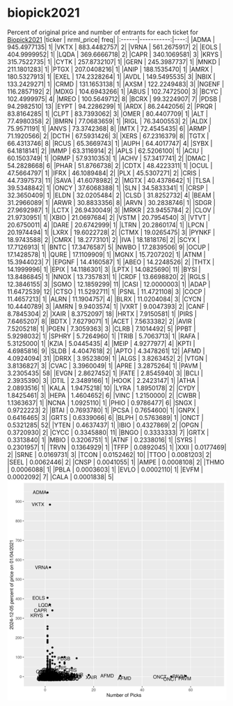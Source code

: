 # biopick2021
Percent of original price and number of entrants for each ticket for [Biopick2021](https://twitter.com/hashtag/Biopick2021)
|ticker |  nrml_price| freq|
|:------|-----------:|----:|
|ADMA   | 945.4977135|    1|
|VKTX   | 883.4482757|    2|
|VRNA   | 561.2675917|    2|
|EOLS   | 404.9999952|    1|
|LQDA   | 369.6666718|    2|
|CAPR   | 340.1069581|    3|
|KRYS   | 315.7522735|    1|
|CYTK   | 257.8732107|    1|
|GERN   | 245.3987737|    1|
|MNKD   | 211.1801283|    1|
|PTGX   | 207.0408216|    1|
|ANIP   | 188.1535470|    1|
|AMRX   | 180.5327913|    1|
|EXEL   | 174.2328264|    1|
|AVDL   | 149.5495535|    3|
|NBIX   | 133.2429271|    1|
|CRMD   | 131.1653138|    1|
|AXSM   | 122.2249483|    3|
|NGENF  | 116.2857192|    2|
|MDXG   | 104.6943266|    1|
|ABUS   | 102.7472500|    3|
|BCYC   | 102.4999975|    4|
|MREO   | 100.5649712|    8|
|BCRX   |  99.3224907|    7|
|PDSB   |  94.2982510|   13|
|EYPT   |  94.2286299|    1|
|ARDX   |  86.2442056|    2|
|PRQR   |  83.8164285|    1|
|CLPT   |  83.7393062|    3|
|OMER   |  80.4407709|    1|
|ALT    |  77.4980358|    2|
|BMRN   |  77.0683659|    1|
|RIGL   |  76.3400553|    2|
|ALDX   |  75.9571191|    1|
|ANVS   |  73.3742368|    8|
|IMTX   |  72.4545435|    6|
|ARMP   |  71.1920566|    2|
|DCTH   |  67.5931426|    3|
|XERS   |  67.2316379|    8|
|TGTX   |  66.4313746|    8|
|RCUS   |  65.3669743|    1|
|AUPH   |  64.4017747|    4|
|SYBX   |  64.1818141|    2|
|IMMP   |  63.3116914|    2|
|APLS   |  62.5206100|    1|
|ACIU   |  60.1503749|    1|
|ORMP   |  57.9310353|    1|
|ACHV   |  57.3417741|    2|
|DMAC   |  54.2828668|    6|
|PHAR   |  51.8766738|    2|
|CDTX   |  48.4223311|    1|
|OCUL   |  47.5664797|    1|
|IFRX   |  46.1089484|    2|
|PLX    |  45.5307271|    2|
|CRIS   |  44.7397573|   11|
|SAVA   |  41.6078982|    2|
|MGTX   |  40.4378642|    1|
|TLSA   |  39.5348842|    1|
|ONCY   |  37.6068388|    1|
|SLN    |  34.5833341|    1|
|CRSP   |  32.3650409|    1|
|ELDN   |  32.0205484|    2|
|CLSD   |  31.8252732|    4|
|BEAM   |  31.2966089|    1|
|ARWR   |  30.8833356|    8|
|ARVN   |  30.2838746|    1|
|SDGR   |  27.9692987|    1|
|LCTX   |  26.9430049|    3|
|MRKR   |  23.9455784|    2|
|CLOV   |  21.9730951|    1|
|XBIO   |  21.0697684|    2|
|VSTM   |  20.7954540|    3|
|VTVT   |  20.6750011|    4|
|DARE   |  20.6742999|    1|
|LTRN   |  20.2860174|    1|
|LPCN   |  20.1974494|    1|
|LXRX   |  19.6022728|    2|
|CTMX   |  19.0265475|    3|
|PYNKF  |  18.9743588|    2|
|CMRX   |  18.2773101|    2|
|IVA    |  18.1818176|    2|
|SCYX   |  17.7126913|    1|
|BNTC   |  17.3476587|    5|
|NWBO   |  17.2839506|    9|
|OCUP   |  17.1428578|    1|
|QURE   |  17.1109909|    1|
|MGNX   |  15.7207202|    1|
|ATNM   |  15.3944023|    7|
|EPGNF  |  14.4160587|    1|
|ABEO   |  14.2248526|    2|
|THTX   |  14.1999996|    1|
|EPIX   |  14.1186301|    3|
|LPTX   |  14.0825690|   11|
|BYSI   |  13.8486845|    1|
|NNOX   |  13.7357831|    1|
|CRDF   |  13.6698820|    2|
|RGLS   |  12.3846155|    3|
|SGMO   |  12.1859299|   11|
|CASI   |  12.0000003|    1|
|ADAP   |  11.6472539|   12|
|CTSO   |  11.5292711|    1|
|PSNL   |  11.4721108|    3|
|COCP   |  11.4657213|    1|
|ALRN   |  11.1904757|    4|
|BLRX   |  11.0204084|    3|
|CYCN   |  10.4440789|    3|
|AMRN   |   9.9403574|    1|
|VXRT   |   9.0047393|    2|
|CANF   |   8.7845304|    2|
|XAIR   |   8.3752097|   18|
|HRTX   |   7.9150581|    1|
|PIRS   |   7.6465207|    8|
|BDTX   |   7.6279071|    1|
|ACET   |   7.5633382|    2|
|AVIR   |   7.5205218|    1|
|PGEN   |   7.3059363|    3|
|CLRB   |   7.1014492|    5|
|PPBT   |   5.9298032|    1|
|SPHRY  |   5.7264960|    1|
|TRIB   |   5.7063713|    1|
|RAFA   |   5.3125000|    1|
|KZIA   |   5.0445435|    4|
|MEIP   |   4.9277977|    4|
|KPTI   |   4.6985816|    9|
|SLDB   |   4.4047618|    2|
|APTO   |   4.3478261|   12|
|AFMD   |   4.0924094|   31|
|DRRX   |   3.9523809|    1|
|ALGS   |   3.8263452|    2|
|VTGN   |   3.8136827|    3|
|CVAC   |   3.3960049|    1|
|APRE   |   3.2875264|    1|
|PAVM   |   3.2305435|   58|
|EVGN   |   2.8627452|    1|
|FATE   |   2.8545940|    3|
|BCLI   |   2.3935390|    3|
|DTIL   |   2.3489166|    1|
|HOOK   |   2.2423147|    1|
|ATHA   |   2.0893516|    1|
|KALA   |   1.9475218|   10|
|LYRA   |   1.8950178|    2|
|CYDY   |   1.8425461|    3|
|HEPA   |   1.4604652|    6|
|VINC   |   1.2150000|    2|
|CWBR   |   1.1363637|    1|
|NCNA   |   1.0925110|    1|
|PHIO   |   0.9786477|    6|
|SNGX   |   0.9722223|    2|
|BTAI   |   0.7693780|    1|
|PCSA   |   0.7654600|    1|
|GNPX   |   0.6416465|    3|
|GRTS   |   0.6339066|    6|
|BLPH   |   0.5763689|    1|
|ONCT   |   0.5321285|   52|
|YTEN   |   0.4637437|    1|
|IBIO   |   0.4327869|    2|
|OPGN   |   0.3720930|    2|
|CYCC   |   0.3345880|   11|
|BNGO   |   0.3333333|    7|
|GRTX   |   0.3313840|    1|
|MBIO   |   0.3206751|    1|
|ATNF   |   0.2338016|    1|
|SYRS   |   0.2301957|    1|
|TRVN   |   0.1364929|    1|
|TFFP   |   0.0892045|    1|
|XXII   |   0.0177469|    2|
|SRNE   |   0.0169731|    3|
|TCON   |   0.0152462|   10|
|TTOO   |   0.0081203|    2|
|SEEL   |   0.0062446|    2|
|CNSP   |   0.0041055|    1|
|AMPE   |   0.0008108|    2|
|THMO   |   0.0006088|    1|
|PBLA   |   0.0003603|    1|
|EVLO   |   0.0002110|    1|
|EVFM   |   0.0002092|    7|
|CALA   |   0.0001838|    5|
![retvspicks](biopicks.png?raw=true)
